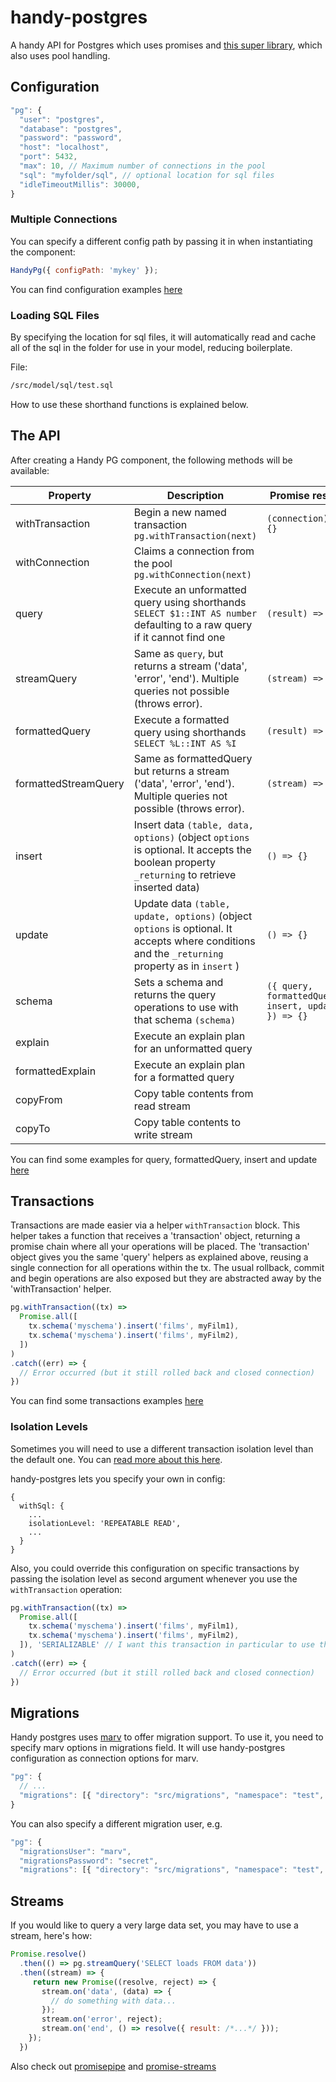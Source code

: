# handy-postgres

A handy API for Postgres which uses promises and [this super library](https://github.com/brianc/node-postgres), which also uses pool handling.

## Configuration

```js
"pg": {
  "user": "postgres",
  "database": "postgres",
  "password": "password",
  "host": "localhost",
  "port": 5432,
  "max": 10, // Maximum number of connections in the pool
  "sql": "myfolder/sql", // optional location for sql files
  "idleTimeoutMillis": 30000,
}
```

### Multiple Connections

You can specify a different config path by passing it in when instantiating the component:

```js
HandyPg({ configPath: 'mykey' });
```

You can find configuration examples [here](https://github.com/guidesmiths/handy-postgres/blob/master/test/e2e/config.test.js)

### Loading SQL Files

By specifying the location for sql files, it will automatically read and cache all of the sql in the folder for use in your model, reducing boilerplate.

File:

```sh
/src/model/sql/test.sql
```

How to use these shorthand functions is explained below.

## The API

After creating a Handy PG component, the following methods will be available:

| Property  | Description | Promise result |
| ------------- | ------------- | ----------- |
| withTransaction | Begin a new named transaction `pg.withTransaction(next)` | `(connection) => {}` |
| withConnection | Claims a connection from the pool `pg.withConnection(next)` |
| query | Execute an unformatted query using shorthands `SELECT $1::INT AS number` defaulting to a raw query if it cannot find one | `(result) => {}` |
| streamQuery | Same as `query`, but returns a stream ('data', 'error', 'end'). Multiple queries not possible (throws error). | `(stream) => {}` |
| formattedQuery | Execute a formatted query using shorthands `SELECT %L::INT AS %I` | `(result) => {}` |
| formattedStreamQuery | Same as formattedQuery but returns a stream ('data', 'error', 'end'). Multiple queries not possible (throws error). | `(stream) => {}` |
| insert | Insert data `(table, data, options)` (object `options` is optional. It accepts the boolean property `_returning` to retrieve inserted data) | `() => {}` |
| update | Update data `(table, update, options)` (object `options` is optional. It accepts where conditions and the `_returning` property as in `insert` )| `() => {}` |
| schema | Sets a schema and returns the query operations to use with that schema `(schema)`| `({ query, formattedQuery, insert, update }) => {}` |
| explain | Execute an explain plan for an unformatted query |
| formattedExplain | Execute an explain plan for a formatted query |
| copyFrom | Copy table contents from read stream |
| copyTo | Copy table contents to write stream |

You can find some examples for query, formattedQuery, insert and update [here](https://github.com/guidesmiths/handy-postgres/blob/master/test/e2e/query.test.js)

## Transactions

Transactions are made easier via a helper `withTransaction` block.  This helper takes a function that receives a 'transaction' object, returning a promise chain where all your operations will be placed. The 'transaction' object gives you the same 'query' helpers as explained above, reusing a single connection for all operations within the tx. The usual rollback, commit and begin operations are also exposed but they are abstracted away by the 'withTransaction' helper.


```js
pg.withTransaction((tx) =>
  Promise.all([
    tx.schema('myschema').insert('films', myFilm1),
    tx.schema('myschema').insert('films', myFilm2),
  ])
)
.catch((err) => {
  // Error occurred (but it still rolled back and closed connection)
})
```

You can find some transactions examples [here](https://github.com/guidesmiths/handy-postgres/blob/master/test/e2e/tx.test.js)

### Isolation Levels

Sometimes you will need to use a different transaction isolation level than the default one. You can [read more about this here](https://www.postgresql.org/docs/9.1/static/transaction-iso.html).

handy-postgres lets you specify your own in config:

```
{
  withSql: {
    ...
    isolationLevel: 'REPEATABLE READ',
    ...
  }
}
```
Also, you could override this configuration on specific transactions by passing the isolation level as second argument whenever you use the `withTransaction` operation:

```js
pg.withTransaction((tx) =>
  Promise.all([
    tx.schema('myschema').insert('films', myFilm1),
    tx.schema('myschema').insert('films', myFilm2),
  ]), 'SERIALIZABLE' // I want this transaction in particular to use the SERIALIZABLE isolation level
)
.catch((err) => {
  // Error occurred (but it still rolled back and closed connection)
})
```
## Migrations

Handy postgres uses [marv](https://github.com/guidesmiths/marv) to offer migration support. To use it, you need to specify marv options in migrations field. It will use handy-postgres configuration as connection options for marv.

```js
"pg": {
  // ...
  "migrations": [{ "directory": "src/migrations", "namespace": "test", "filter": "\\.sql$" }],
}
```

You can also specify a different migration user, e.g.

```js
"pg": {
  "migrationsUser": "marv",
  "migrationsPassword": "secret",
  "migrations": [{ "directory": "src/migrations", "namespace": "test", "filter": "\\.sql$" }],

```

## Streams
If you would like to query a very large data set, you may have to use a stream, here's how:

```js
Promise.resolve()
  .then(() => pg.streamQuery('SELECT loads FROM data'))
  .then((stream) => {
     return new Promise((resolve, reject) => {
       stream.on('data', (data) => {
         // do something with data...
       });
       stream.on('error', reject);
       stream.on('end', () => resolve({ result: /*...*/ }));
    });
  })
```
Also check out [promisepipe](https://www.npmjs.com/package/promisepipe) and [promise-streams](https://www.npmjs.com/package/promise-streams)
